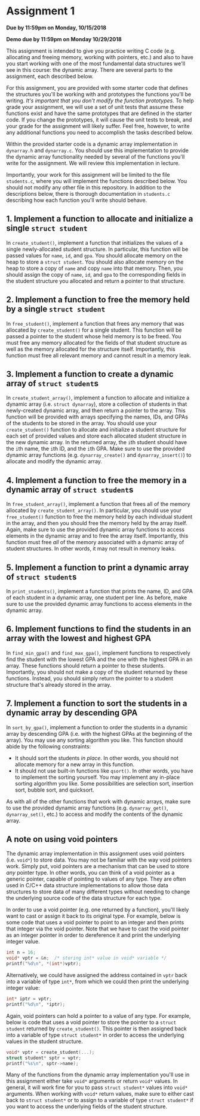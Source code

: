 # Assignment 1
**Due by 11:59pm on Monday, 10/15/2018**

**Demo due by 11:59pm on Monday 10/29/2018**

This assignment is intended to give you practice writing C code (e.g. allocating and freeing memory, working with pointers, etc.) and also to have you start working with one of the most fundamental data structures we'll see in this course: the dynamic array.  There are several parts to the assignment, each described below.

For this assignment, you are provided with some starter code that defines the structures you'll be working with and prototypes the functions you'll be writing.  *It's important that you don't modify the function prototypes.*  To help grade your assignment, we will use a set of unit tests that assume these functions exist and have the same prototypes that are defined in the starter code.  If you change the prototypes, it will cause the unit tests to break, and your grade for the assignment will likely suffer.  Feel free, however, to write any additional functions you need to accomplish the tasks described below.

Within the provided starter code is a dynamic array implementation in `dynarray.h` and `dynarray.c`.  You should use this implementation to provide the dynamic array functionality needed by several of the functions you'll write for the assignment.  We will review this implementation in lecture.

Importantly, your work for this assignment will be limited to the file `students.c`, where you will implement the functions described below.  You should not modify any other file in this repository.  In addition to the descriptions below, there is thorough documentation in `students.c` describing how each function you'll write should behave.

## 1. Implement a function to allocate and initialize a single `struct student`

In `create_student()`, implement a function that initializes the values of a single newly-allocated student structure.  In particular, this function will be passed values for `name`, `id`, and `gpa`.  You should allocate memory on the heap to store a `struct student`.  You should also allocate memory on the heap to store a copy of `name` and copy `name` into that memory.  Then, you should assign the copy of `name`, `id`, and `gpa` to the corresponding fields in the student structure you allocated and return a pointer to that structure.

## 2. Implement a function to free the memory held by a single `struct student`

In `free_student()`, implement a function that frees any memory that was allocated by `create_student()` for a single student.  This function will be passed a pointer to the student whose held memory is to be freed.  You must free any memory allocated for the fields of that student structure as well as the memory allocated for the structure itself.  Importantly, this function must free all relevant memory and cannot result in a memory leak.

## 3. Implement a function to create a dynamic array of `struct student`s

In `create_student_array()`, implement a function to allocate and initialize a dynamic array (i.e. `struct dynarray`), store a collection of students in that newly-created dynamic array, and then return a pointer to the array.  This function will be provided with arrays specifying the names, IDs, and GPAs of the students to be stored in the array.  You should use your `create_student()` function to allocate and initialize a student structure for each set of provided values and store each allocated student structure in the new dynamic array.  In the returned array, the `i`th student should have the `i`th name, the `i`th ID, and the `i`th GPA.  Make sure to use the provided dynamic array functions (e.g. `dynarray_create()` and `dynarray_insert()`) to allocate and modify the dynamic array.

## 4. Implement a function to free the memory in a dynamic array of `struct student`s

In `free_student_array()`, implement a function that frees all of the memory allocated by `create_student_array()`.  In particular, you should use your `free_student()` function to free the memory held by each individual student in the array, and then you should free the memory held by the array itself.  Again, make sure to use the provided dynamic array functions to access elements in the dynamic array and to free the array itself.  Importantly, this function must free *all* of the memory associated with a dynamic array of student structures.  In other words, it may not result in memory leaks.

## 5. Implement a function to print a dynamic array of `struct student`s

In `print_students()`, implement a function that prints the name, ID, and GPA of each student in a dynamic array, one student per line.  As before, make sure to use the provided dynamic array functions to access elements in the dynamic array.

## 6. Implement functions to find the students in an array with the lowest and highest GPA

In `find_min_gpa()` and `find_max_gpa()`, implement functions to respectively find the student with the lowest GPA and the one with the highest GPA in an array.  These functions should return a pointer to these students.  Importantly, you should not make a copy of the student returned by these functions.  Instead, you should simply return the pointer to a student structure that's already stored in the array.

## 7. Implement a function to sort the students in a dynamic array by descending GPA

In `sort_by_gpa()`, implement a function to order the students in a dynamic array by descending GPA (i.e. with the highest GPAs at the beginning of the array).  You may use any sorting algorithm you like.  This function should abide by the following constraints:

  * It should sort the students *in place*.  In other words, you should not allocate memory for a new array in this function.
  * It should not use built-in functions like `qsort()`.  In other words, you have to implement the sorting yourself.  You may implement any in-place sorting algorithm you like.  Some possibilities are selection sort, insertion sort, bubble sort, and quicksort.

As with all of the other functions that work with dynamic arrays, make sure to use the provided dynamic array functions (e.g. `dynarray_get()`, `dynarray_set()`, etc.) to access and modify the contents of the dynamic array.

## A note on using void pointers

The dynamic array implementation in this assignment uses void pointers (i.e. `void*`) to store data.  You may not be familiar with the way void pointers work.  Simply put, void pointers are a mechanism that can be used to store *any* pointer type.  In other words, you can think of a void pointer as a generic pointer, capable of pointing to values of any type.  They are often used in C/C++ data structure implementations to allow those data structures to store data of many different types without needing to change the underlying source code of the data structure for each type.

In order to use a void pointer (e.g. one returned by a function), you'll likely want to cast or assign it back to its original type.  For example, below is some code that uses a void pointer to point to an integer and then prints that integer via the void pointer.  Note that we have to cast the void pointer as an integer pointer in order to dereference it and print the underlying integer value.
```C
int n = 16;
void* vptr = &n;  /* storing int* value in void* variable */
printf("%d\n", *(int*)vptr);
```
Alternatively, we could have assigned the address contained in `vptr` back into a variable of type `int*`, from which we could then print the underlying integer value:
```C
int* iptr = vptr;
printf("%d\n", *iptr);
```

Again, void pointers can hold a pointer to a value of any type.  For example, below is code that uses a void pointer to store the pointer to a `struct student` returned by `create_student()`.  This pointer is then assigned back into a variable of type `struct student*` in order to access the underlying values in the student structure.
```C
void* vptr = create_student(...);
struct student* sptr = vptr;
printf("%s\n", sptr->name);
```

Many of the functions from the dynamic array implementation you'll use in this assignment either take `void*` arguments or return `void*` values.  In general, it will work fine for you to pass `struct student*` values into `void*` arguments.  When working with `void*` return values, make sure to either cast back to `struct student*` or to assign to a variable of type `struct student*` if you want to access the underlying fields of the student structure.

